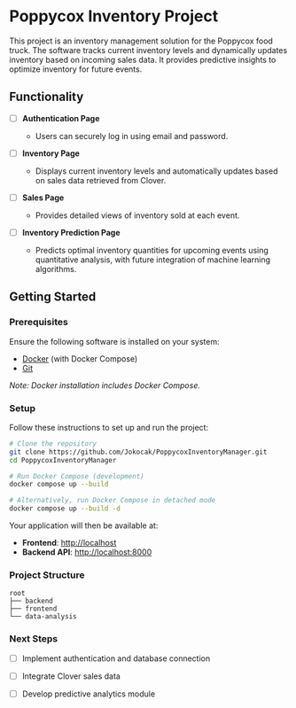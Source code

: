 # Poppycox Inventory Project

This project is an inventory management solution for the Poppycox food truck. The software tracks current inventory levels and dynamically updates inventory based on incoming sales data. It provides predictive insights to optimize inventory for future events.

## Functionality
- [ ] **Authentication Page**
  - Users can securely log in using email and password.

- [ ] **Inventory Page**
  - Displays current inventory levels and automatically updates based on sales data retrieved from Clover.

- [ ] **Sales Page**
  - Provides detailed views of inventory sold at each event.

- [ ] **Inventory Prediction Page**
  - Predicts optimal inventory quantities for upcoming events using quantitative analysis, with future integration of machine learning algorithms.

## Getting Started

### Prerequisites
Ensure the following software is installed on your system:

- [Docker](https://www.docker.com/products/docker-desktop/) (with Docker Compose)
- [Git](https://git-scm.com/downloads)

*Note: Docker installation includes Docker Compose.*

### Setup
Follow these instructions to set up and run the project:

```bash
# Clone the repository
git clone https://github.com/Jokocak/PoppycoxInventoryManager.git
cd PoppycoxInventoryManager

# Run Docker Compose (development)
docker compose up --build

# Alternatively, run Docker Compose in detached mode
docker compose up --build -d
```

Your application will then be available at:
- **Frontend**: [http://localhost](http://localhost)
- **Backend API**: [http://localhost:8000](http://localhost:8000)

### Project Structure
```
root
├── backend
├── frontend
└── data-analysis
```

### Next Steps
- [ ] Implement authentication and database connection
- [ ] Integrate Clover sales data
- [ ] Develop predictive analytics module

